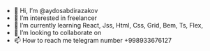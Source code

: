 - 👋 Hi, I’m @aydosabdirazakov
- 👀 I’m interested in freelancer
- 🌱 I’m currently learning React, Jss, Html, Css, Grid, Bem, Ts, Flex, 
- 💞️ I’m looking to collaborate on 
- 📫 How to reach me telegram number +998933676127

<!---
aydosabdirazakov/aydosabdirazakov is a ✨ special ✨ repository because its `README.md` (this file) appears on your GitHub profile.
You can click the Preview link to take a look at your changes.
--->
